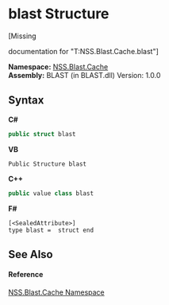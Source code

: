 # blast Structure
 

\[Missing <summary> documentation for "T:NSS.Blast.Cache.blast"\]

**Namespace:**&nbsp;<a href="c89bfa9f-1a8e-fe7f-fb9a-a879eaf72b15.md">NSS.Blast.Cache</a><br />**Assembly:**&nbsp;BLAST (in BLAST.dll) Version: 1.0.0

## Syntax

**C#**<br />
``` C#
public struct blast
```

**VB**<br />
``` VB
Public Structure blast
```

**C++**<br />
``` C++
public value class blast
```

**F#**<br />
``` F#
[<SealedAttribute>]
type blast =  struct end
```


## See Also


#### Reference
<a href="c89bfa9f-1a8e-fe7f-fb9a-a879eaf72b15.md">NSS.Blast.Cache Namespace</a><br />